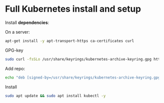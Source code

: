 # Full Kubernetes install and setup

Install **dependencies**:

On a server:

```bash
apt-get install -y apt-transport-https ca-certificates curl
```

GPG-key

```bash
sudo curl -fsSLo /usr/share/keyrings/kubernetes-archive-keyring.gpg https://packages.cloud.google.com/apt/doc/apt-key.gpg
```

Add repo:

```bash
echo "deb [signed-by=/usr/share/keyrings/kubernetes-archive-keyring.gpg] https://apt.kubernetes.io/ kubernetes-xenial main" | sudo tee /etc/apt/sources.list.d/kubernetes.list
```

Install 

```bash
sudo apt update && sudo apt install kubectl -y
```